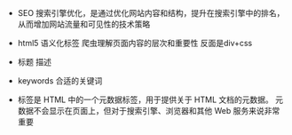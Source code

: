 - SEO
 搜索引擎优化，是通过优化网站内容和结构，提升在搜索引擎中的排名，
 从而增加网站流量和可见性的技术策略

- html5 语义化标签
  爬虫理解页面内容的层次和重要性
  反面是div+css
- 标题  描述
- keywords 合适的关键词
- <meta> 标签是 HTML 中的一个元数据标签，用于提供关于 HTML 文档的元数据。
元数据不会显示在页面上，但对于搜索引擎、浏览器和其他 Web 服务来说非常重要
